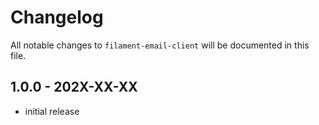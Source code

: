 # Changelog

All notable changes to `filament-email-client` will be documented in this file.

## 1.0.0 - 202X-XX-XX

- initial release
